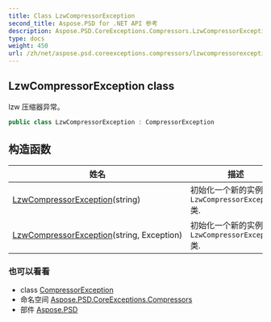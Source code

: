 ```yaml
---
title: Class LzwCompressorException
second_title: Aspose.PSD for .NET API 参考
description: Aspose.PSD.CoreExceptions.Compressors.LzwCompressorException 班级. lzw 压缩器异常
type: docs
weight: 450
url: /zh/net/aspose.psd.coreexceptions.compressors/lzwcompressorexception/
---
```

## LzwCompressorException class

lzw 压缩器异常。

```csharp
public class LzwCompressorException : CompressorException
```

## 构造函数

| 姓名 | 描述 |
| --- | --- |
| [LzwCompressorException](lzwcompressorexception/#constructor)(string) | 初始化一个新的实例`LzwCompressorException`类. |
| [LzwCompressorException](lzwcompressorexception/#constructor_1)(string, Exception) | 初始化一个新的实例`LzwCompressorException`类. |

### 也可以看看

* class [CompressorException](../../aspose.psd.coreexceptions/compressorexception/)
* 命名空间 [Aspose.PSD.CoreExceptions.Compressors](../../aspose.psd.coreexceptions.compressors/)
* 部件 [Aspose.PSD](../../)


